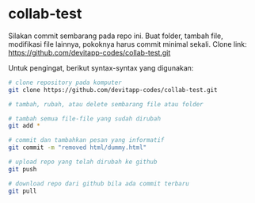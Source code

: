 # collab-test

Silakan commit sembarang pada repo ini. Buat folder, tambah file,
modifikasi file lainnya, pokoknya harus commit minimal sekali.
Clone link: https://github.com/devitapp-codes/collab-test.git

Untuk pengingat, berikut syntax-syntax yang digunakan:
```bash
# clone repository pada komputer
git clone https://github.com/devitapp-codes/collab-test.git  

# tambah, rubah, atau delete sembarang file atau folder

# tambah semua file-file yang sudah dirubah
git add *

# commit dan tambahkan pesan yang informatif
git commit -m "removed html/dummy.html"

# upload repo yang telah dirubah ke github
git push

# download repo dari github bila ada commit terbaru
git pull
```
